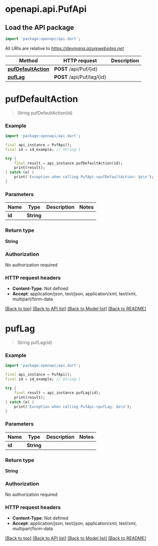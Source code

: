# openapi.api.PufApi

## Load the API package
```dart
import 'package:openapi/api.dart';
```

All URIs are relative to *https://devmana.azurewebsites.net*

Method | HTTP request | Description
------------- | ------------- | -------------
[**pufDefaultAction**](PufApi.md#pufdefaultaction) | **POST** /api/Puf/{id} | 
[**pufLag**](PufApi.md#puflag) | **POST** /api/Puf/lag/{id} | 


# **pufDefaultAction**
> String pufDefaultAction(id)



### Example 
```dart
import 'package:openapi/api.dart';

final api_instance = PufApi();
final id = id_example; // String | 

try { 
    final result = api_instance.pufDefaultAction(id);
    print(result);
} catch (e) {
    print('Exception when calling PufApi->pufDefaultAction: $e\n');
}
```

### Parameters

Name | Type | Description  | Notes
------------- | ------------- | ------------- | -------------
 **id** | **String**|  | 

### Return type

**String**

### Authorization

No authorization required

### HTTP request headers

 - **Content-Type**: Not defined
 - **Accept**: application/json, text/json, application/xml, text/xml, multipart/form-data

[[Back to top]](#) [[Back to API list]](../README.md#documentation-for-api-endpoints) [[Back to Model list]](../README.md#documentation-for-models) [[Back to README]](../README.md)

# **pufLag**
> String pufLag(id)



### Example 
```dart
import 'package:openapi/api.dart';

final api_instance = PufApi();
final id = id_example; // String | 

try { 
    final result = api_instance.pufLag(id);
    print(result);
} catch (e) {
    print('Exception when calling PufApi->pufLag: $e\n');
}
```

### Parameters

Name | Type | Description  | Notes
------------- | ------------- | ------------- | -------------
 **id** | **String**|  | 

### Return type

**String**

### Authorization

No authorization required

### HTTP request headers

 - **Content-Type**: Not defined
 - **Accept**: application/json, text/json, application/xml, text/xml, multipart/form-data

[[Back to top]](#) [[Back to API list]](../README.md#documentation-for-api-endpoints) [[Back to Model list]](../README.md#documentation-for-models) [[Back to README]](../README.md)


